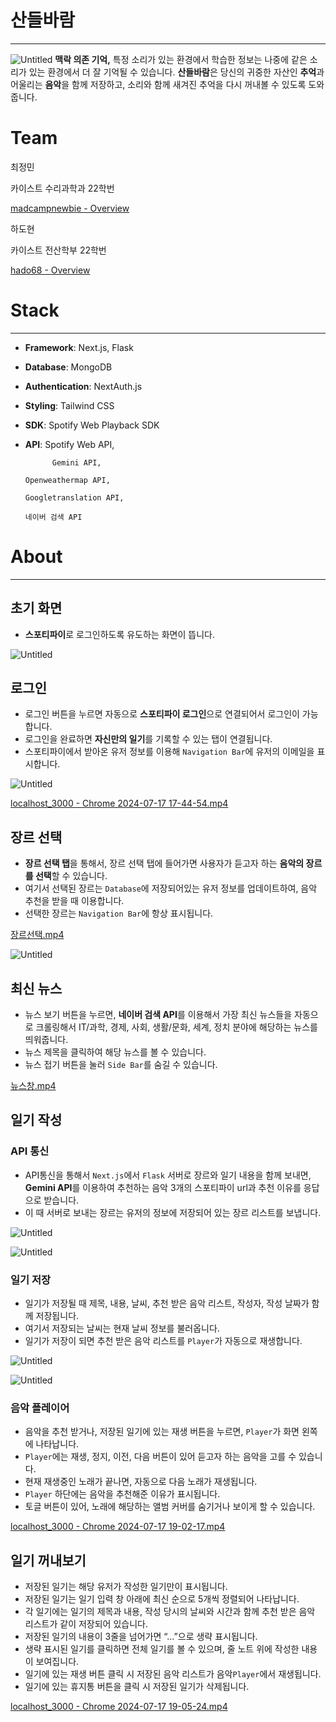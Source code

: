 # 산들바람
---

![Untitled](https://prod-files-secure.s3.us-west-2.amazonaws.com/f6cb388f-3934-47d6-9928-26d2e10eb0fc/b667e494-3dc5-4ab5-a4e0-2b982bc7698f/Untitled.png)
**맥락 의존 기억,** 특정 소리가 있는 환경에서 학습한 정보는 나중에 같은 소리가 있는 환경에서 더 잘 기억될 수 있습니다. 
**산들바람**은 당신의 귀중한 자산인 **추억**과 어울리는 **음악**을 함께 저장하고, 소리와 함께 새겨진 추억을 다시 꺼내볼 수 있도록 도와줍니다.


# Team

최정민

카이스트 수리과학과 22학번

[madcampnewbie - Overview](https://github.com/madcampnewbie)

하도현

카이스트 전산학부 22학번

[hado68 - Overview](https://github.com/hado68)

# Stack

---

- **Framework**: Next.js, Flask
- **Database**: MongoDB
- **Authentication**: NextAuth.js
- **Styling**: Tailwind CSS
- **SDK**: Spotify Web Playback SDK
- **API**: Spotify Web API,
    
            Gemini API, 
    
      Openweathermap API, 
    
      Googletranslation API,
    
      네이버 검색 API
    

# About

---

## 초기 화면

- **스포티파이**로 로그인하도록 유도하는 화면이 뜹니다.

![Untitled](https://prod-files-secure.s3.us-west-2.amazonaws.com/f6cb388f-3934-47d6-9928-26d2e10eb0fc/dba576ac-fb73-449d-92f2-8c0e596d099b/Untitled.png)

## 로그인

- 로그인 버튼을 누르면 자동으로 **스포티파이 로그인**으로 연결되어서 로그인이 가능합니다.
- 로그인을 완료하면 **자신만의 일기**를 기록할 수 있는 탭이 연결됩니다.
- 스포티파이에서 받아온 유저 정보를 이용해 `Navigation Bar`에 유저의 이메일을 표시합니다.

![Untitled](https://prod-files-secure.s3.us-west-2.amazonaws.com/f6cb388f-3934-47d6-9928-26d2e10eb0fc/185b9c7c-2218-4a11-b737-7ebb101238b0/Untitled.png)

[localhost_3000 - Chrome 2024-07-17 17-44-54.mp4](https://prod-files-secure.s3.us-west-2.amazonaws.com/f6cb388f-3934-47d6-9928-26d2e10eb0fc/c532a9c4-9a71-4ec3-9999-45c665028559/localhost_3000_-_Chrome_2024-07-17_17-44-54.mp4)

## 장르 선택

- **장르 선택 탭**을 통해서, 장르 선택 탭에 들어가면 사용자가 듣고자 하는 **음악의 장르를 선택**할 수 있습니다.
- 여기서 선택된 장르는 `Database`에 저장되어있는 유저 정보를 업데이트하여, 음악 추천을 받을 때 이용합니다.
- 선택한 장르는 `Navigation Bar`에 항상 표시됩니다.

[장르선택.mp4](https://prod-files-secure.s3.us-west-2.amazonaws.com/f6cb388f-3934-47d6-9928-26d2e10eb0fc/7cc16a5c-0736-48da-8594-ef6b767f9fcd/%EC%9E%A5%EB%A5%B4%EC%84%A0%ED%83%9D.mp4)

![Untitled](https://prod-files-secure.s3.us-west-2.amazonaws.com/f6cb388f-3934-47d6-9928-26d2e10eb0fc/472c0f25-8d0e-4331-9c05-54bc59410c65/Untitled.png)

## 최신 뉴스

- 뉴스 보기 버튼을 누르면, **네이버 검색 API**를 이용해서 가장 최신 뉴스들을 자동으로 크롤링해서 IT/과학, 경제, 사회, 생활/문화, 세계, 정치 분야에 해당하는 뉴스를 띄워줍니다.
- 뉴스 제목을 클릭하여 해당 뉴스를 볼 수 있습니다.
- 뉴스 접기 버튼을 눌러 `Side Bar`를 숨길 수 있습니다.

[뉴스창.mp4](https://prod-files-secure.s3.us-west-2.amazonaws.com/f6cb388f-3934-47d6-9928-26d2e10eb0fc/21c89452-f45b-46fd-98ef-58b0bfc5352d/%EB%89%B4%EC%8A%A4%EC%B0%BD.mp4)

## 일기 작성

### API 통신

- API통신을 통해서 `Next.js`에서 `Flask` 서버로 장르와 일기 내용을 함께 보내면, **Gemini API**를 이용하여  추천하는 음악 3개의 스포티파이 url과 추천 이유를 응답으로 받습니다.
- 이 때 서버로 보내는 장르는 유저의 정보에 저장되어 있는 장르 리스트를 보냅니다.

![Untitled](https://prod-files-secure.s3.us-west-2.amazonaws.com/f6cb388f-3934-47d6-9928-26d2e10eb0fc/f0da6157-0964-4131-9678-f66183e7665b/Untitled.png)

![Untitled](https://prod-files-secure.s3.us-west-2.amazonaws.com/f6cb388f-3934-47d6-9928-26d2e10eb0fc/f33935df-57e6-497f-970f-e34af107ef53/Untitled.png)

### 일기 저장

- 일기가 저장될 때 제목, 내용, 날씨, 추천 받은 음악 리스트, 작성자, 작성 날짜가 함께 저장됩니다.
- 여기서 저장되는 날씨는 현재 날씨 정보를 불러옵니다.
- 일기가 저장이 되면 추천 받은 음악 리스트를 `Player`가 자동으로 재생합니다.

![Untitled](https://prod-files-secure.s3.us-west-2.amazonaws.com/f6cb388f-3934-47d6-9928-26d2e10eb0fc/3403120e-45cb-42da-ad42-09d861401da3/Untitled.png)

![Untitled](https://prod-files-secure.s3.us-west-2.amazonaws.com/f6cb388f-3934-47d6-9928-26d2e10eb0fc/b406ade2-e042-4799-b146-6c150306d5d1/Untitled.png)

### 음악 플레이어

- 음악을 추천 받거나, 저장된 일기에 있는 재생 버튼을 누르면, `Player`가 화면 왼쪽에 나타납니다.
- `Player`에는 재생, 정지, 이전, 다음 버튼이 있어 듣고자 하는 음악을 고를 수 있습니다.
- 현재 재생중인 노래가 끝나면, 자동으로 다음 노래가 재생됩니다.
- `Player` 하단에는 음악을 추천해준 이유가 표시됩니다.
- 토글 버튼이 있어, 노래에 해당하는 앨범 커버를 숨기거나 보이게 할 수 있습니다.

[localhost_3000 - Chrome 2024-07-17 19-02-17.mp4](https://prod-files-secure.s3.us-west-2.amazonaws.com/f6cb388f-3934-47d6-9928-26d2e10eb0fc/29d9aae6-f375-4498-805e-7cceae079401/localhost_3000_-_Chrome_2024-07-17_19-02-17.mp4)

## 일기 꺼내보기

- 저장된 일기는 해당 유저가 작성한 일기만이 표시됩니다.
- 저장된 일기는 일기 입력 창 아래에 최신 순으로 5개씩 정렬되어 나타납니다.
- 각 일기에는 일기의 제목과 내용, 작성 당시의 날씨와 시간과 함께 추천 받은 음악 리스트가 같이 저장되어 있습니다.
- 저장된 일기의 내용이 3줄을 넘어가면 “…”으로 생략 표시됩니다.
- 생략 표시된 일기를 클릭하면 전체 일기를 볼 수 있으며, 줄 노트 위에 작성한 내용이 보여집니다.
- 일기에 있는 재생 버튼 클릭 시 저장된 음악 리스트가 음악`Player`에서 재생됩니다.
- 일기에 있는 휴지통 버튼을 클릭 시 저장된 일기가 삭제됩니다.

[localhost_3000 - Chrome 2024-07-17 19-05-24.mp4](https://prod-files-secure.s3.us-west-2.amazonaws.com/f6cb388f-3934-47d6-9928-26d2e10eb0fc/7ed1cb34-4c1a-43c8-9a53-7722d0debaa0/localhost_3000_-_Chrome_2024-07-17_19-05-24.mp4)
